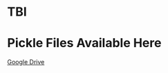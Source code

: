 # TBI

# Pickle Files Available Here

[Google Drive](https://drive.google.com/drive/folders/1w5fK4KyuAsi967Zd6FwE_a2wjmBDwEB0?usp=sharing)